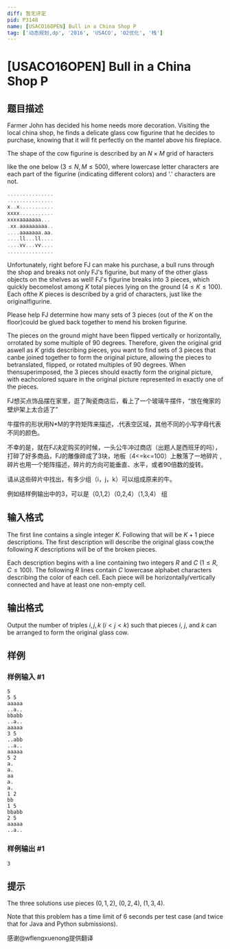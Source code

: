 ```yaml
---
diff: 暂无评定
pid: P3148
name: [USACO16OPEN] Bull in a China Shop P
tag: ['动态规划,dp', '2016', 'USACO', 'O2优化', '栈']
---
```

# [USACO16OPEN] Bull in a China Shop P
## 题目描述

Farmer John has decided his home needs more decoration.  Visiting the local china shop, he finds a delicate glass cow figurine that he decides to purchase, knowing that it will fit perfectly on the mantel above his fireplace.


The shape of the cow figurine is described by an $N \times M$ grid of haracters

like the one below ($3 \leq N, M \leq 500$), where lowercase letter characters are each part of the figurine (indicating different colors) and '.' characters are not.


```cpp
...............
...............
x..x...........
xxxx...........
xxxxaaaaaaa...
.xx.aaaaaaaaa..
....aaaaaaa.aa.
....ll...ll....
....vv...vv....
...............
```

Unfortunately, right before FJ can make his purchase, a bull runs through the shop  and breaks not only FJ's figurine, but many of the other glass objects on the shelves as well!  FJ's figurine breaks into 3 pieces, which quickly becomelost  among $K$ total pieces lying on the ground ($4 \leq K \leq 100$).  Each ofthe $K$ pieces is described by a grid of characters, just like the originalfigurine.


Please help FJ determine how many sets of 3 pieces (out of the $K$ on the floor)could be glued back together to mend his broken figurine.


The pieces on the ground might have been flipped vertically or horizontally, orrotated by some multiple of 90 degrees. Therefore, given the original grid aswell as $K$ grids describing pieces, you want to find sets of 3 pieces that canbe joined together to form the original picture, allowing the pieces to betranslated, flipped, or rotated multiples of 90 degrees.  When thensuperimposed, the 3 pieces should exactly form the original picture, with eachcolored square in the original picture represented in exactly one of the pieces.


FJ想买点饰品摆在家里，逛了陶瓷商店后，看上了一个玻璃牛摆件，“放在俺家的壁炉架上太合适了”


牛摆件的形状用N\*M的字符矩阵来描述，.代表空区域，其他不同的小写字母代表不同的颜色。


不幸的是，就在FJ决定购买的时候，一头公牛冲过商店（出题人是西班牙的吗），打碎了好多商品，FJ的雕像碎成了3块，地板（4<=k<=100）上散落了一地碎片 ,碎片也用一个矩阵描述，碎片的方向可能垂直、水平，或者90倍数的旋转。


请从这些碎片中找出，有多少组（i，j，k）可以组成原来的牛。

例如结样例输出中的3，可以是（0,1,2）（0,2,4）（1,3,4） 组


## 输入格式

The first line contains a single integer $K$. Following that will be $K + 1$ piece descriptions.  The first description will describe the original glass cow,the following $K$ descriptions will be of the broken pieces.


Each description begins with a line containing two integers $R$ and $C$ ($1 \le R, C \le 100$).  The following $R$ lines contain $C$ lowercase alphabet characters describing the color of each cell.  Each piece will be horizontally/vertically connected and have at least one non-empty cell.

## 输出格式

Output the number of triples $i, j, k$ ($i < j < k$) such that pieces $i$, $j$, and $k$ can be arranged to form the original glass cow.

## 样例

### 样例输入 #1
```
5
5 5
aaaaa
..a..
bbabb
..a..
aaaaa
3 5
..abb
..a..
aaaaa
5 2
a.
a.
aa
a.
a.
1 2
bb
1 5
bbabb
2 5
aaaaa
..a..
```
### 样例输出 #1
```
3
```
## 提示

The three solutions use pieces $(0, 1, 2)$, $(0, 2, 4)$, $(1, 3, 4)$.


Note that this problem has a time limit of 6 seconds per test case (and twice that  for Java and Python submissions).


感谢@wflengxuenong提供翻译

